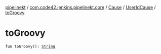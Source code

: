 [pipelinekt](../../../index.md) / [com.code42.jenkins.pipelinekt.core](../../index.md) / [Cause](../index.md) / [UserIdCause](index.md) / [toGroovy](./to-groovy.md)

# toGroovy

`fun toGroovy(): `[`String`](https://kotlinlang.org/api/latest/jvm/stdlib/kotlin/-string/index.html)